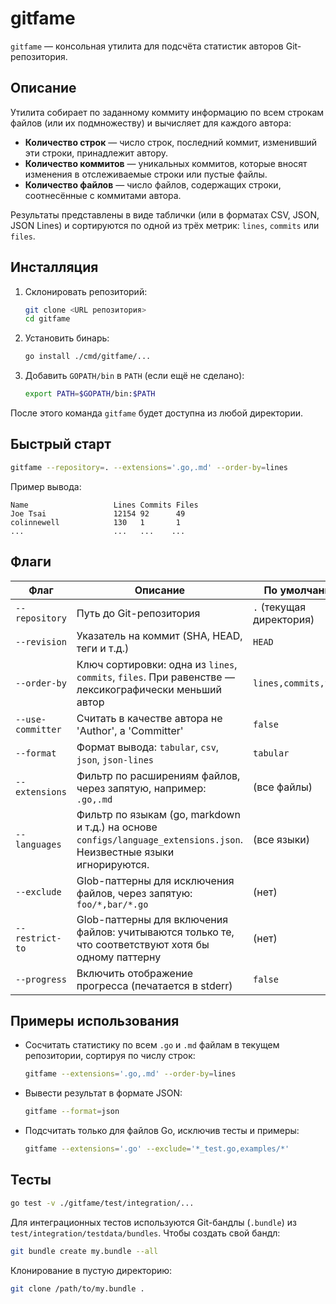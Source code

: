 # **gitfame**

`gitfame` — консольная утилита для подсчёта статистик авторов Git-репозитория.

## Описание

Утилита собирает по заданному коммиту информацию по всем строкам файлов (или их подмножеству) и вычисляет для каждого автора:

* **Количество строк** — число строк, последний коммит, изменивший эти строки, принадлежит автору.
* **Количество коммитов** — уникальных коммитов, которые вносят изменения в отслеживаемые строки или пустые файлы.
* **Количество файлов** — число файлов, содержащих строки, соотнесённые с коммитами автора.

Результаты представлены в виде таблички (или в форматах CSV, JSON, JSON Lines) и сортируются по одной из трёх метрик: `lines`, `commits` или `files`.

## Инсталляция

1. Склонировать репозиторий:

   ```bash
   git clone <URL репозитория>
   cd gitfame
   ```
2. Установить бинарь:

   ```bash
   go install ./cmd/gitfame/...
   ```
3. Добавить `GOPATH/bin` в `PATH` (если ещё не сделано):

   ```bash
   export PATH=$GOPATH/bin:$PATH
   ```

После этого команда `gitfame` будет доступна из любой директории.

## Быстрый старт

```bash
gitfame --repository=. --extensions='.go,.md' --order-by=lines
```

Пример вывода:

```
Name                   Lines Commits Files
Joe Tsai               12154 92      49
colinnewell            130   1       1
...                    ...   ...    ...
```

## Флаги

| Флаг              | Описание                                                                                                             | По умолчанию             |
| ----------------- | -------------------------------------------------------------------------------------------------------------------- | ------------------------ |
| `--repository`    | Путь до Git-репозитория                                                                                              | `.` (текущая директория) |
| `--revision`      | Указатель на коммит (SHA, HEAD, теги и т.д.)                                                                         | `HEAD`                   |
| `--order-by`      | Ключ сортировки: одна из `lines`, `commits`, `files`. При равенстве — лексикографически меньший автор                | `lines,commits,files`    |
| `--use-committer` | Считать в качестве автора не 'Author', а 'Committer'                                                                 | `false`                  |
| `--format`        | Формат вывода: `tabular`, `csv`, `json`, `json-lines`                                                                | `tabular`                |
| `--extensions`    | Фильтр по расширениям файлов, через запятую, например: `.go,.md`                                                     | (все файлы)              |
| `--languages`     | Фильтр по языкам (go, markdown и т.д.) на основе `configs/language_extensions.json`. Неизвестные языки игнорируются. | (все языки)              |
| `--exclude`       | Glob-паттерны для исключения файлов, через запятую: `foo/*,bar/*.go`                                                 | (нет)                    |
| `--restrict-to`   | Glob-паттерны для включения файлов: учитываются только те, что соответствуют хотя бы одному паттерну                 | (нет)                    |
| `--progress`      | Включить отображение прогресса (печатается в stderr)                                                                 | `false`                  |

## Примеры использования

* Сосчитать статистику по всем `.go` и `.md` файлам в текущем репозитории, сортируя по числу строк:

  ```bash
  gitfame --extensions='.go,.md' --order-by=lines
  ```

* Вывести результат в формате JSON:

  ```bash
  gitfame --format=json
  ```

* Подсчитать только для файлов Go, исключив тесты и примеры:

  ```bash
  gitfame --extensions='.go' --exclude='*_test.go,examples/*'
  ```

## Тесты

```bash
go test -v ./gitfame/test/integration/...
```

Для интеграционных тестов используются Git-бандлы (`.bundle`) из `test/integration/testdata/bundles`. Чтобы создать свой бандл:

```bash
git bundle create my.bundle --all
```

Клонирование в пустую директорию:

```bash
git clone /path/to/my.bundle .
```
